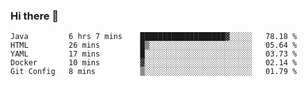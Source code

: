 ### Hi there 👋


<!--START_SECTION:waka-->
```text
Java         6 hrs 7 mins    ███████████████████▓░░░░░   78.18 % 
HTML         26 mins         █▒░░░░░░░░░░░░░░░░░░░░░░░   05.64 % 
YAML         17 mins         █░░░░░░░░░░░░░░░░░░░░░░░░   03.73 % 
Docker       10 mins         ▓░░░░░░░░░░░░░░░░░░░░░░░░   02.14 % 
Git Config   8 mins          ▒░░░░░░░░░░░░░░░░░░░░░░░░   01.79 % 
```
<!--END_SECTION:waka-->

<!--
**ssrahul96/ssrahul96** is a ✨ _special_ ✨ repository because its `README.md` (this file) appears on your GitHub profile.

Here are some ideas to get you started:

- 🔭 I’m currently working on ...
- 🌱 I’m currently learning ...
- 👯 I’m looking to collaborate on ...
- 🤔 I’m looking for help with ...
- 💬 Ask me about ...
- 📫 How to reach me: ...
- 😄 Pronouns: ...
- ⚡ Fun fact: ...
-->
